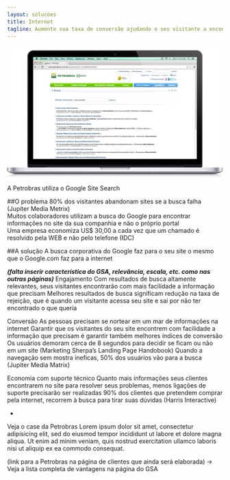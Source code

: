 ```yaml
---
layout: solucoes
title: Internet
tagline: Aumente sua taxa de conversão ajudando o seu visitante a encontrar exatamente o que ele procura
---
```


![Busca da Petrobras](/images/solucoes-internet-petrobras.png)

A Petrobras utiliza o Google Site Search

##O problema
80% dos visitantes abandonam sites se a busca falha (Jupiter Media Metrix)<br />
Muitos colaboradores utilizam a busca do Google para encontrar informações no site da sua companhia e não o próprio portal<br />
Uma empresa economiza US$ 30,00 a cada vez que um chamado é resolvido pela WEB e não pelo telefone (IDC)<br />

##A solução
A busca corporativa do Google faz para o seu site o mesmo que o Google.com faz para a internet

***(falta inserir característica do GSA, relevância, escala, etc. como nas outras páginas)***
Engajamento
Com resultados de busca altamente relevantes, seus visitantes encontrarão com mais facilidade a informação que precisam
Melhores resultados de busca significam redução na taxa de rejeição, que é quando um visitante acessa seu site e sai por não ter encontrado o que queria

Conversão
As pessoas precisam se nortear em um mar de informações na internet
Garantir que os visitantes do seu site encontrem com facilidade a informação que precisam é garantir também melhores índices de conversão
Os usuários demoram cerca de 8 segundos para decidir se ficam ou não em um site (Marketing Sherpa’s Landing Page Handobook)
Quando a navegação sem mostra ineficas, 50% dos usuários vão para a busca (Jupiter Media Matrix)

Economia com suporte técnico
Quanto mais informações seus clientes encontrarem no site para resolver seus problemas, menos ligações de suporte precisarão ser realizadas
90% dos clientes que pretendem comprar pela internet, recorrem à busca para tirar suas dúvidas (Harris Interactive)



*
Veja o case da Petrobras
Lorem ipsum dolor sit amet, consectetur adipisicing elit, sed do eiusmod tempor incididunt ut labore et dolore magna aliqua. Ut enim ad minim veniam, quis nostrud exercitation ullamco laboris nisi ut aliquip ex ea commodo consequat.

(link para a Petrobras na página de clientes que ainda será elaborada)
→ Veja a lista completa de vantagens na página do GSA
